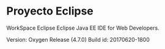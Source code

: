 # Proyecto Eclipse

 WorkSpace Eclipse
 Eclipse Java EE IDE for Web Developers.

 Version: Oxygen Release (4.7.0)
 Build id: 20170620-1800 
